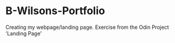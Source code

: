 # B-Wilsons-Portfolio
Creating my webpage/landing page. Exercise from the Odin Project 'Landing Page'
